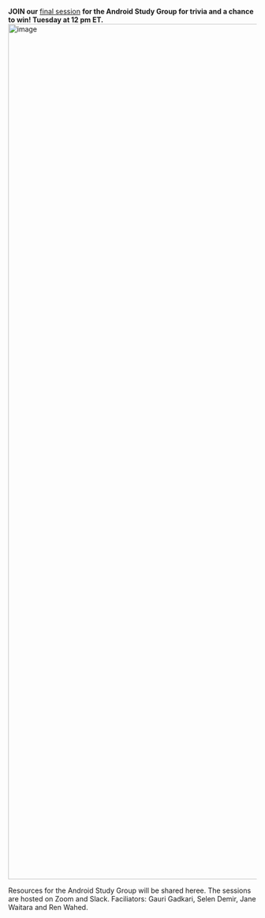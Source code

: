 **JOIN our** [final session](https://www.womenwhocode.com/mobile/events) **for the Android Study Group for trivia and a chance to win! Tuesday at 12 pm ET.**<img width="1734" alt="image" src="https://github.com/WomenWhoCode/WWCodeMobile/assets/50391217/e2ea47bb-585d-4106-9686-fdfcf8169d63">

Resources for the Android Study Group will be shared heree. The sessions are hosted on Zoom and Slack.
Faciliators: Gauri Gadkari, Selen Demir, Jane Waitara and Ren Wahed.

